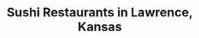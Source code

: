 ---
active: true
aliases: []
description: Sushi restaurants offering curbside, takeout, and delivery food in Lawrence,
  Kansas
name: Sushi
redirect_from: []
sitemap: true
slug: sushi
title: Sushi Restaurants in Lawrence, Kansas
---